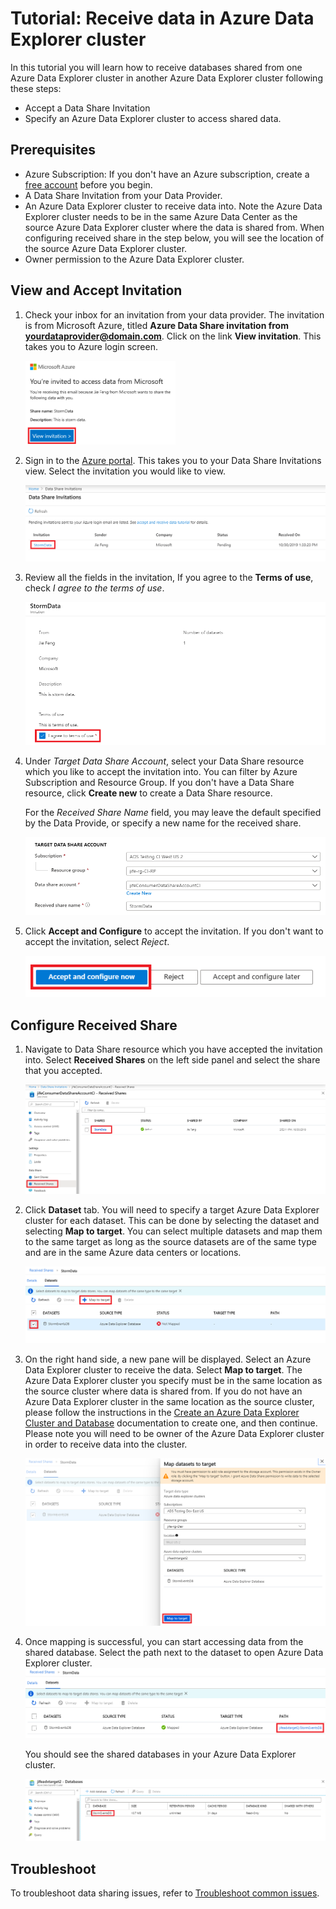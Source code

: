 # Tutorial: Receive data in Azure Data Explorer cluster 

In this tutorial you will learn how to receive databases shared from one Azure Data Explorer cluster in another Azure Data Explorer cluster following these steps:

* Accept a Data Share Invitation
* Specify an Azure Data Explorer cluster to access shared data. 

## Prerequisites

* Azure Subscription: If you don't have an Azure subscription, create a [free account](https://azure.microsoft.com/free/) before you begin.
* A Data Share Invitation from your Data Provider.
* An Azure Data Explorer cluster to receive data into. Note the Azure Data Explorer cluster needs to be in the same Azure Data Center as the source Azure Data Explorer cluster where the data is shared from. When configuring received share in the step below, you will see the location of the source Azure Data Explorer cluster.
* Owner permission to the Azure Data Explorer cluster.

## View and Accept Invitation

1. Check your inbox for an invitation from your data provider. The invitation is from Microsoft Azure, titled **Azure Data Share invitation from <yourdataprovider@domain.com>**. Click on the link **View invitation**. This takes you to Azure login screen.

    <img src="./media/invitation-email.png" width="50%">  

1. Sign in to the [Azure portal](https://portal.azure.com/). This takes you to your Data Share Invitations view. Select the invitation you would like to view. 

    <img src="./media/invitations.png">  

1. Review all the fields in the invitation, If you agree to the **Terms of use**, check *I agree to the terms of use*. 

    <img src="./media/terms-of-use.png">  

1. Under *Target Data Share Account*, select your Data Share resource which you like to accept the invitation into. You can filter by Azure Subscription and Resource Group. If you don't have a Data Share resource, click **Create new** to create a Data Share resource. 

    For the *Received Share Name* field, you may leave the default specified by the Data Provide, or specify a new name for the received share. 

    <img src="./media/target-data-share.png">  

1. Click **Accept and Configure** to accept the invitation. If you don't want to accept the invitation, select *Reject*. 

    <img src="./media/accept-options.png">  


## Configure Received Share
1. Navigate to Data Share resource which you have accepted the invitation into.  Select **Received Shares** on the left side panel and select the share that you accepted. 

    <img src="./media/received-share.png">  

1. Click **Dataset** tab. You will need to specify a target Azure Data Explorer cluster for each dataset. This can be done by selecting the dataset and selecting **Map to target**. You can select multiple datasets and map them to the same target as long as the source datasets are of the same type and are in the same Azure data centers or locations. 

    <img src="./media/received-share-dataset.png">  

1. On the right hand side, a new pane will be displayed. Select an Azure Data Explorer cluster to receive the data. Select **Map to target**. The Azure Data Explorer cluster you specify must be in the same location as the source cluster where data is shared from. If you do not have an Azure Data Explorer cluster in the same location as the source cluster, please follow the instructions in the [Create an Azure Data Explorer Cluster and Database](https://docs.microsoft.com/azure/data-explorer/create-cluster-database-portal) documentation to create one, and then continue. Please note you will need to be owner of the Azure Data Explorer cluster in order to receive data into the cluster.

    <img src="./media/map-dataset.png">  

1. Once mapping is successful, you can start accessing data from the shared database. Select the path next to the dataset to open Azure Data Explorer cluster.
    <img src="./media/dataset-mapped.png" >  

    You should see the shared databases in your Azure Data Explorer cluster. 
    
    <img src="./media/target-adx.png" >  
    
## Troubleshoot
To troubleshoot data sharing issues, refer to [Troubleshoot common issues](troubleshoot-adx-sharing.md).
